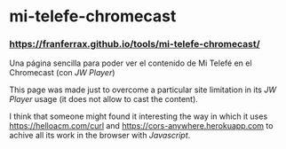 # mi-telefe-chromecast
### https://franferrax.github.io/tools/mi-telefe-chromecast/

Una página sencilla para poder ver el contenido de Mi Telefé en el Chromecast (con *JW Player*)

This page was made just to overcome a particular site limitation in its *JW Player* usage (it does not allow to cast the content).

I think that someone might found it interesting the way in which it uses https://helloacm.com/curl and https://cors-anywhere.herokuapp.com to achive all its work in the browser with *Javascript*.
